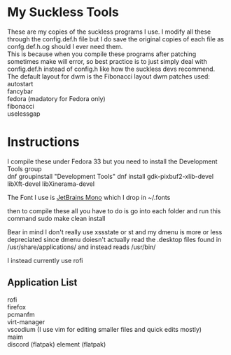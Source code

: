 # My Suckless Tools
These are my copies of the suckless programs I use. I modify all these through the config.def.h file but I do save the original copies of each file as confg.def.h.og should I ever need them.  
This is because when you compile these programs after patching sometimes make will error, so best practice is to just simply deal with config.def.h instead of config.h like how the suckless devs recommend.  
The default layout for dwm is the Fibonacci layout
dwm patches used:  
autostart  
fancybar  
fedora (madatory for Fedora only)  
fibonacci  
uselessgap

# Instructions
I compile these under Fedora 33 but you need to install the Development Tools group  
    dnf groupinstall "Development Tools"
    dnf install gdk-pixbuf2-xlib-devel libXft-devel libXinerama-devel

The Font I use is [JetBrains Mono](https://www.jetbrains.com/lp/mono) which I drop in ~/.fonts

then to compile these all you have to do is go into each folder and run this command
    sudo make clean install

Bear in mind I don't really use xssstate or st and my dmenu is more or less depreciated since dmenu doiesn't actually read the .desktop files found in /usr/share/applications/ and instead reads /usr/bin/  

I instead currently use rofi

## Application List
rofi  
firefox  
pcmanfm  
virt-manager  
vscodium (I use vim for editing smaller files and quick edits mostly)  
maim  
discord (flatpak)
element (flatpak)  
